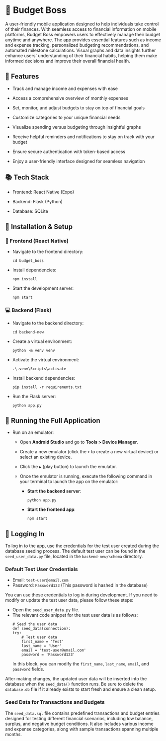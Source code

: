 # :blue_book: Budget Boss

A user-friendly mobile application designed to help individuals take control of their finances. 
With seamless access to financial information on mobile platforms, Budget Boss empowers users to effectively manage their budget anytime and anywhere. 
The app provides essential features such as income and expense tracking, personalized budgeting recommendations, and automated milestone calculations. 
Visual graphs and data insights further enhance users' understanding of their financial habits, helping them make informed decisions and improve their overall financial health.

## :star2: Features

- Track and manage income and expenses with ease

- Access a comprehensive overview of monthly expenses

- Set, monitor, and adjust budgets to stay on top of financial goals

- Customize categories to your unique financial needs

- Visualize spending versus budgeting through insightful graphs

- Receive helpful reminders and notifications to stay on track with your budget

- Ensure secure authentication with token-based access

- Enjoy a user-friendly interface designed for seamless navigation

## :books: Tech Stack

- Frontend: React Native (Expo)

- Backend: Flask (Python)

- Database: SQLite

## :wrench: Installation & Setup

### :iphone: Frontend (React Native)

- Navigate to the frontend directory:

    ```
    cd budget_boss
    ```
- Install dependencies:

    ```
    npm install
    ```

- Start the development server:

    ```
    npm start
    ```
### :computer: Backend (Flask)

- Navigate to the backend directory:

    ```
    cd backend-new
    ```

- Create a virtual environment:

    ```
    python -m venv venv
    ```

- Activate the virtual environment:

    ```
    .\.venv\Scripts\activate
    ```

- Install backend dependencies:

    ```
    pip install -r requirements.txt
    ```

- Run the Flask server:

    ```
    python app.py
    ```

## :rocket: Running the Full Application
    
- Run on an emulator:

    - Open **Android Studio** and go to **Tools > Device Manager**.

    - Create a new emulator (click the **`+`** to create a new virtual device) or select an existing device.

    - Click the **`▶`** (play button) to launch the emulator.

    - Once the emulator is running, execute the following command in your terminal to launch the app on the emulator:

        - **Start the backend server**:
        
            ```
            python app.py
            ```
        
        - **Start the frontend app**:
        
            ```
            npm start
            ```

## :key: Logging In

To log in to the app, use the credentials for the test user created during the database seeding process. The default test user can be found in the `seed_user_data.py` file, located in the `backend-new/schema` directory.

### Default Test User Credentials

- Email: `test-user@email.com`
- Password: `Password123` (This password is hashed in the database)

You can use these credentials to log in during development. If you need to modify or update the test user data, please follow these steps:

- Open the `seed_user_data.py` file.
- The relevant code snippet for the test user data is as follows:
    ```
    # Seed the user data
    def seed_data(connection):
    try:
        # Test user data
        first_name = 'Test'
        last_name = 'User'
        email = 'test-user@email.com'
        password = 'Password123'
    ```
    In this block, you can modify the `first_name`, `last_name`, `email`, and `password` fields.

After making changes, the updated user data will be inserted into the database when the `seed_data()` function runs. Be sure to delete the `database.db` file if it already exists to start fresh and ensure a clean setup.

### Seed Data for Transactions and Budgets

The `seed_data.sql` file contains predefined transactions and budget entries designed for testing different financial scenarios, including low balance, surplus, and negative budget conditions. It also includes various income and expense categories, along with sample transactions spanning multiple months.